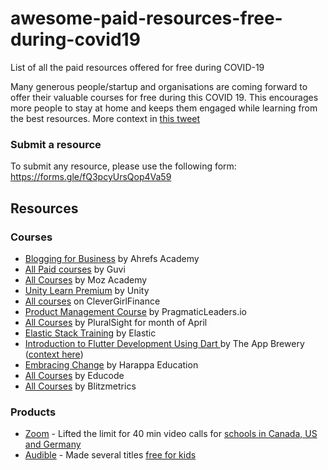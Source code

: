 # awesome-paid-resources-free-during-covid19
List of all the paid resources offered for free during COVID-19

Many generous people/startup and organisations are coming forward to offer their valuable courses for free during this COVID 19. This encourages more people to stay at home and keeps them engaged while learning from the best resources. More context in [this tweet](https://twitter.com/taranjeet7114/status/1242327715270643712)


### Submit a resource

To submit any resource, please use the following form: https://forms.gle/fQ3pcyUrsQop4Va59


## Resources

### Courses

* [Blogging for Business](https://ahrefs.com/academy/blogging-for-business) by Ahrefs Academy
* [All Paid courses](https://www.guvi.in/courses) by Guvi
* [All Courses](https://moz.com/training) by Moz Academy
* [Unity Learn Premium](https://unity.com/products/learn-premium) by Unity
* [All courses](https://www.clevergirlfinance.com/course-packages/) on CleverGirlFinance
* [Product Management Course](https://www.linkedin.com/feed/update/urn:li:activity:6649945693106647040/) by PragmaticLeaders.io
* [All Courses](https://www.pluralsight.com/) by PluralSight for month of April
* [Elastic Stack Training](https://training.elastic.co/learn-from-home) by Elastic
* [Introduction to Flutter Development Using Dart
](https://www.appbrewery.co/p/intro-to-flutter) by The App Brewery ([context here](https://medium.com/flutter/learn-flutter-for-free-c9bc3b898c4d))
* [Embracing Change](https://harappa.education/courses/embracing-change) by Harappa Education
* [All Courses](https://educode.org/courses) by Educode
* [All Courses](https://blitzmetrics.com/our-courses-and-academy-are-free-for-a-limited-time/) by Blitzmetrics


### Products

* [Zoom](https://zoom.us/) - Lifted the limit for 40 min video calls for [schools in Canada, US and Germany](https://blog.zoom.us/wordpress/2020/03/22/how-to-use-zoom-for-online-learning/)
* [Audible](https://stories.audible.com/start-listen) - Made several titles [free for kids](https://cnalifestyle.channelnewsasia.com/trending/audiobook-platform-audible-free-during-covid-19-12564678)
